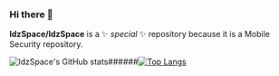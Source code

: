 ### Hi there 👋


**ldzSpace/ldzSpace** is a ✨ _special_ ✨ repository because it is a Mobile Security repository.


![ldzSpace's GitHub stats](https://github-readme-stats.vercel.app/api?username=ldzSpace&show_icons=true)######[![Top Langs](https://github-readme-stats.vercel.app/api/top-langs/?username=ldzSpace&layout=compact)](https://github.com/ldzSpace/github-readme-stats)


